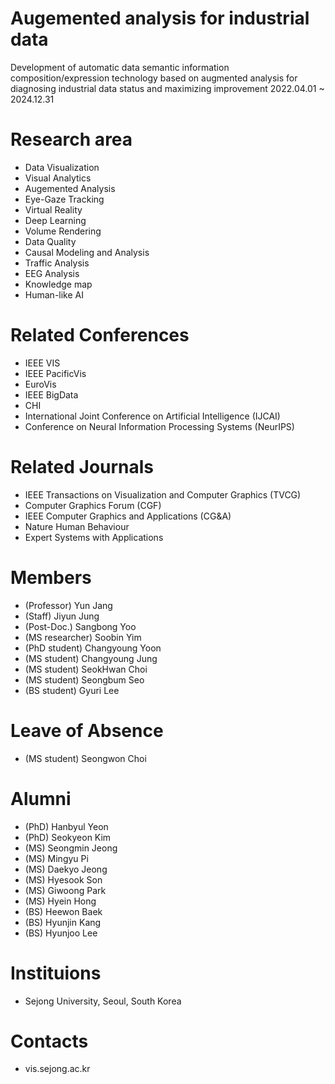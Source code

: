 # Augemented analysis for industrial data
Development of automatic data semantic information composition/expression technology based on augmented analysis for diagnosing industrial data status and maximizing improvement
2022.04.01 ~ 2024.12.31

# Research area
- Data Visualization
- Visual Analytics
- Augemented Analysis
- Eye-Gaze Tracking
- Virtual Reality
- Deep Learning
- Volume Rendering
- Data Quality
- Causal Modeling and Analysis
- Traffic Analysis
- EEG Analysis
- Knowledge map
- Human-like AI

# Related Conferences
- IEEE VIS
- IEEE PacificVis
- EuroVis
- IEEE BigData
- CHI
- International Joint Conference on Artificial Intelligence (IJCAI)
- Conference on Neural Information Processing Systems (NeurIPS)

# Related Journals
- IEEE Transactions on Visualization and Computer Graphics (TVCG)
- Computer Graphics Forum (CGF)
- IEEE Computer Graphics and Applications (CG&A)
- Nature Human Behaviour
- Expert Systems with Applications

# Members
- (Professor) Yun Jang
- (Staff) Jiyun Jung
- (Post-Doc.) Sangbong Yoo
- (MS researcher) Soobin Yim
- (PhD student) Changyoung Yoon
- (MS student) Changyoung Jung
- (MS student) SeokHwan Choi
- (MS student) Seongbum Seo
- (BS student) Gyuri Lee

# Leave of Absence
- (MS student) Seongwon Choi

# Alumni
- (PhD) Hanbyul Yeon
- (PhD) Seokyeon Kim
- (MS) Seongmin Jeong
- (MS) Mingyu Pi
- (MS) Daekyo Jeong
- (MS) Hyesook Son
- (MS) Giwoong Park
- (MS) Hyein Hong
- (BS) Heewon Baek
- (BS) Hyunjin Kang
- (BS) Hyunjoo Lee
  
# Instituions
- Sejong University, Seoul, South Korea

# Contacts
- vis.sejong.ac.kr
